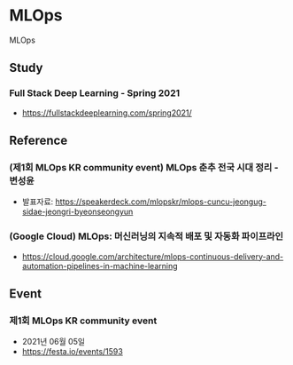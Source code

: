 # MLOps
MLOps


## Study

### Full Stack Deep Learning - Spring 2021
- https://fullstackdeeplearning.com/spring2021/


## Reference

### (제1회 MLOps KR community event) MLOps 춘추 전국 시대 정리 - 변성윤
- 발표자료: https://speakerdeck.com/mlopskr/mlops-cuncu-jeongug-sidae-jeongri-byeonseongyun

### (Google Cloud) MLOps: 머신러닝의 지속적 배포 및 자동화 파이프라인
- https://cloud.google.com/architecture/mlops-continuous-delivery-and-automation-pipelines-in-machine-learning


## Event

### 제1회 MLOps KR community event
- 2021년 06월 05일
- https://festa.io/events/1593
